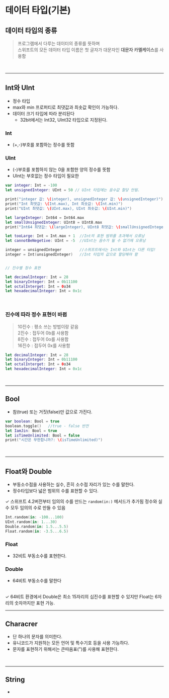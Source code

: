 # 데이터 타입(기본)

## 데이터 타입의 종류
> 프로그램에서 다루는 데이터의 종류를 뜻하며 <br/>
> 스위프트의 모든 데이터 타입 이름은 첫 글자가 대문자인 **대문자 카멜케이스**를 사용함

<br/>

-------------



## Int와 UInt
- 정수 타입
- max와 min 프로퍼티로 최댓값과 최솟값 확인이 가능하다.
- 데이터 크기 타입에 따라 분리된다
  - 32bit에서는 Int32, UInt32 타입으로 지정된다.

### Int
- (+,-)부호를 포함하는 정수를 뜻함

### UInt
- (-)부호를 포함하지 않는 0을 포함한 양의 정수를 뜻함
- UInt는 부호없는 정수 타입이 필요한 

```swift
var integer: Int = -100
let unsignedInteger: UInt = 50 // UInt 타입에는 음수값 할당 안됨.

print("integer 값: \(integer), unsignedInteger 값: \(unsignedInteger)")
print("Int 최댓값: \(Int.max), Int 최솟값: \(Int.min)")
print("UInt 최댓값: \(UInt.max), UInt 최솟값: \(UInt.min)")

let largeInteger: Int64 = Int64.max
let smallUnsignedInteger: UInt8 = UInt8.max
print("Int64 최댓값: \(largeInteger), UInt8 최댓값: \(smallUnsignedInteger)")

let tooLarge: Int = Int.max + 1  //Int의 표현 범위를 초과해서 오류남
let cannotBeNegetive: UInt = -5  //UInt는 음수가 될 수 없기에 오류남

integer = unsignedInteger        //스위프트에서는 Int와 UInt는 다른 타입!
integer = Int(unsignedInteger)   //Int 타입의 값으로 할당해야 함


// 진수별 정수 표현

let decimalInteger: Int = 28
let binaryInteger: Int = 0b11100
let octalInterget: Int = 0o34
let hexadecimalInteger: Int = 0x1c
```

<br/>

### 진수에 따라 정수 표현이 바뀜
> 10진수 : 평소 쓰는 방법이랑 같음 <br/>
>  2진수 : 접두어 0b를 사용함 <br/>
>  8진수 : 접두어 0o를 사용함 <br/>
> 16진수 : 접두어 0x를 사용함 <br/>

```swift
let decimalInteger: Int = 28
let binaryInteger: Int = 0b11100
let octalInterget: Int = 0o34
let hexadecimalInteger: Int = 0x1c
```

<br/>

-------------
## Bool
- 참(true) 또는 거짓(false)만 값으로 가진다.

```swift
var boolean: Bool = true
boolean.toggle()   //true - false 반전
let IamJin: Bool = true
let isTimeUnlimited: Bool = false
print("시간은 무한합니까?: \(isTimeUnlimited)")
```

<br/>

-------------

## Float와 Double
- 부동소수점을 사용하는 실수, 흔히 소수점 자리가 있는 수를 말한다.
- 정수타입보다 넓은 범위의 수를 표현할 수 있다.
  
✓ 스위프트 4.2버전부터 임의의 수를 만드는 `random(in:)` 메서드가 추가됨
  정수와 실수 모두 임의의 수로 만들 수 있음
  ```swift
  Int.random(in: -100...100)
  UInt.random(in: 1...30)
  Double.random(in: 1.5...5.5)
  Float.random(in: -3.5...6.5)
  ```
  
### Float
- 32비트 부동소수를 표현한다.
  
### Double
- 64비트 부동소수를 말한다
<br/>
✓ 64비트 환경에서 Double은 최소 15자리의 십진수를 표현할 수 있지만
Float는 6자리의 숫자까지만 표현 가능.
<br/>

-------------
  
## Characrer
- 단 하나의 문자를 의미한다.
- 유니코드가 지원하는 모든 언어 및 특수기호 등을 사용 가능하다.
- 문자를 표현하기 위해서는 큰따옴표(")를 사용해 표현한다.

  
<br/>

-------------

## String
- 
